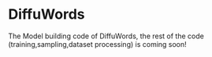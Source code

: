 # DiffuWords

The Model building code of DiffuWords, the rest of the code (training,sampling,dataset processing) is coming soon!
